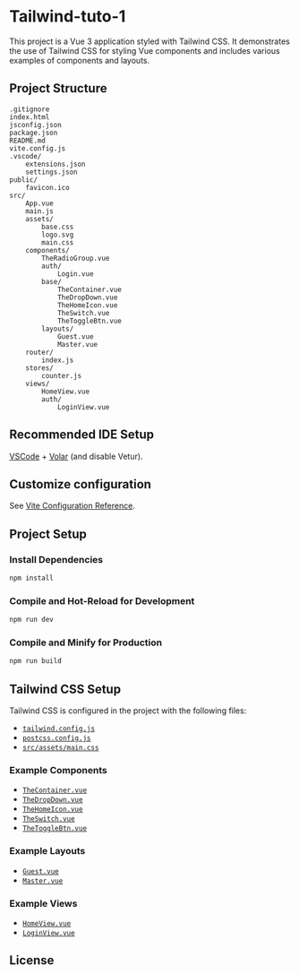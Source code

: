 # Tailwind-tuto-1

This project is a Vue 3 application styled with Tailwind CSS. It demonstrates the use of Tailwind CSS for styling Vue components and includes various examples of components and layouts.

## Project Structure

```
.gitignore
index.html
jsconfig.json
package.json
README.md
vite.config.js
.vscode/
    extensions.json
    settings.json
public/
    favicon.ico
src/
    App.vue
    main.js
    assets/
        base.css
        logo.svg
        main.css
    components/
        TheRadioGroup.vue
        auth/
            Login.vue
        base/
            TheContainer.vue
            TheDropDown.vue
            TheHomeIcon.vue
            TheSwitch.vue
            TheToggleBtn.vue
        layouts/
            Guest.vue
            Master.vue
    router/
        index.js
    stores/
        counter.js
    views/
        HomeView.vue
        auth/
            LoginView.vue
```

## Recommended IDE Setup

[VSCode](https://code.visualstudio.com/) + [Volar](https://marketplace.visualstudio.com/items?itemName=Vue.volar) (and disable Vetur).

## Customize configuration

See [Vite Configuration Reference](https://vite.dev/config/).

## Project Setup

### Install Dependencies

```sh
npm install
```

### Compile and Hot-Reload for Development

```sh
npm run dev
```

### Compile and Minify for Production

```sh
npm run build
```

## Tailwind CSS Setup

Tailwind CSS is configured in the project with the following files:

- [`tailwind.config.js`](vite.config.js)
- [`postcss.config.js`](vite.config.js)
- [`src/assets/main.css`](src/assets/main.css)

### Example Components

- [`TheContainer.vue`](src/components/base/TheContainer.vue)
- [`TheDropDown.vue`](src/components/base/TheDropDown.vue)
- [`TheHomeIcon.vue`](src/components/base/TheHomeIcon.vue)
- [`TheSwitch.vue`](src/components/base/TheSwitch.vue)
- [`TheToggleBtn.vue`](src/components/base/TheToggleBtn.vue)

### Example Layouts

- [`Guest.vue`](src/components/layouts/Guest.vue)
- [`Master.vue`](src/components/layouts/Master.vue)

### Example Views

- [`HomeView.vue`](src/views/HomeView.vue)
- [`LoginView.vue`](src/views/auth/LoginView.vue)

## License
